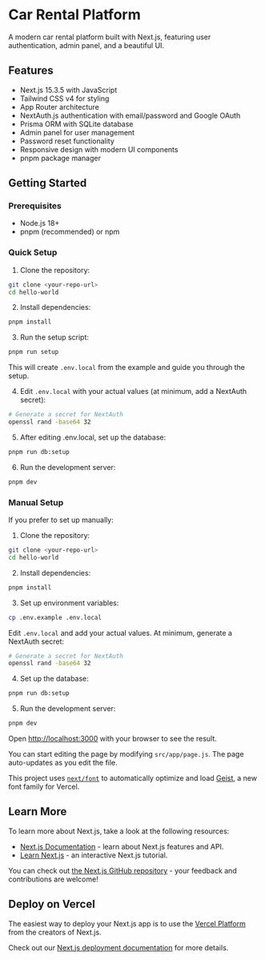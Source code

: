# Car Rental Platform

A modern car rental platform built with Next.js, featuring user authentication, admin panel, and a beautiful UI.

## Features

- Next.js 15.3.5 with JavaScript
- Tailwind CSS v4 for styling
- App Router architecture
- NextAuth.js authentication with email/password and Google OAuth
- Prisma ORM with SQLite database
- Admin panel for user management
- Password reset functionality
- Responsive design with modern UI components
- pnpm package manager

## Getting Started

### Prerequisites

- Node.js 18+ 
- pnpm (recommended) or npm

### Quick Setup

1. Clone the repository:
```bash
git clone <your-repo-url>
cd hello-world
```

2. Install dependencies:
```bash
pnpm install
```

3. Run the setup script:
```bash
pnpm run setup
```
This will create `.env.local` from the example and guide you through the setup.

4. Edit `.env.local` with your actual values (at minimum, add a NextAuth secret):
```bash
# Generate a secret for NextAuth
openssl rand -base64 32
```

5. After editing .env.local, set up the database:
```bash
pnpm run db:setup
```

6. Run the development server:
```bash
pnpm dev
```

### Manual Setup

If you prefer to set up manually:

1. Clone the repository:
```bash
git clone <your-repo-url>
cd hello-world
```

2. Install dependencies:
```bash
pnpm install
```

3. Set up environment variables:
```bash
cp .env.example .env.local
```
Edit `.env.local` and add your actual values. At minimum, generate a NextAuth secret:
```bash
# Generate a secret for NextAuth
openssl rand -base64 32
```

4. Set up the database:
```bash
pnpm run db:setup
```

5. Run the development server:
```bash
pnpm dev
```

Open [http://localhost:3000](http://localhost:3000) with your browser to see the result.

You can start editing the page by modifying `src/app/page.js`. The page auto-updates as you edit the file.

This project uses [`next/font`](https://nextjs.org/docs/app/building-your-application/optimizing/fonts) to automatically optimize and load [Geist](https://vercel.com/font), a new font family for Vercel.

## Learn More

To learn more about Next.js, take a look at the following resources:

- [Next.js Documentation](https://nextjs.org/docs) - learn about Next.js features and API.
- [Learn Next.js](https://nextjs.org/learn) - an interactive Next.js tutorial.

You can check out [the Next.js GitHub repository](https://github.com/vercel/next.js) - your feedback and contributions are welcome!

## Deploy on Vercel

The easiest way to deploy your Next.js app is to use the [Vercel Platform](https://vercel.com/new?utm_medium=default-template&filter=next.js&utm_source=create-next-app&utm_campaign=create-next-app-readme) from the creators of Next.js.

Check out our [Next.js deployment documentation](https://nextjs.org/docs/app/building-your-application/deploying) for more details.
